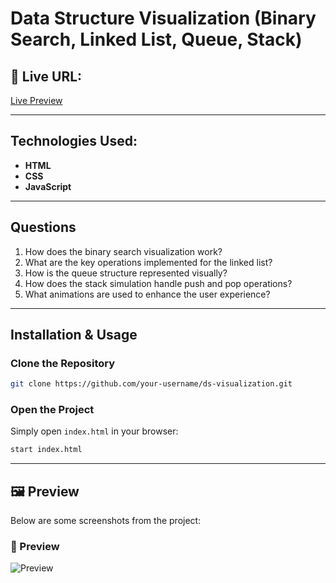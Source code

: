 # Data Structure Visualization (Binary Search, Linked List, Queue, Stack)


## 🚀 Live URL:

[Live Preview](https://07asn.github.io/Problem-Solving/)

---

## Technologies Used:
- **HTML**
- **CSS**
- **JavaScript**

---

## Questions
1. How does the binary search visualization work?
2. What are the key operations implemented for the linked list?
3. How is the queue structure represented visually?
4. How does the stack simulation handle push and pop operations?
5. What animations are used to enhance the user experience?

---

## Installation & Usage
### Clone the Repository
```bash
git clone https://github.com/your-username/ds-visualization.git
```

### Open the Project
Simply open `index.html` in your browser:
```bash
start index.html
```

---

## 🖼️ Preview  
Below are some screenshots from the project:

### 📸 Preview  
![Preview](https://drive.google.com/uc?export=view&id=1x2YQGhiy6ulLJFB3drcCgOaTk-uk2KA4)


